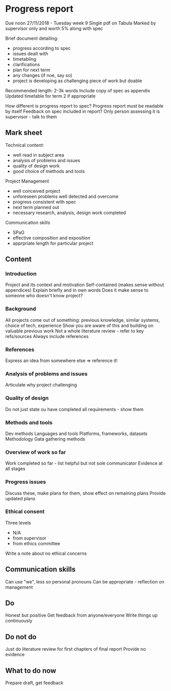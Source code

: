 # Progress report
Due noon 27/11/2018 - Tuesday week 9
Single pdf on Tabula
Marked by supervisor only and worth 5% along with spec

Brief document detailing:
- progress according to spec
- issues dealt with
- timetabling
- clarifications
- plan for next term
- any changes (if noe, say so)
- project is developing as challenging piece of work but doable

Recommended length: 2-3k words
Include copy of spec as appendix
Updated timetable for term 2 if appropriate

How different is progress report to spec?
Progress report must be readable by itself
Feedback on spec included in report?
Only person assessing it is supervisor - talk to them

## Mark sheet
Technical content:
- well read in subject area
- analysis of problems and issues
- quality of design work
- good choice of methods and tools

Project Management
- well conceived project
- unforeseen problems well detected and overcome
- progress consistent with spec
- next term planned out
- necessary research, analysis, design work completed

Communication skills
- SPaG
- effective composition and exposition
- apprpriate length for particular project

## Content
### Introduction
Project and its context and motivation
Self-contained (makes sense without appendices)
Explain briefly and in own words
Does it make sense to someone who doesn't know project?

### Background
All projects come out of something: previous knowledge, similar systems, choice
of tech, experience
Show you are aware of this and building on valuable previous work
Not a whole literature review - refer to key refs/sources
Always include references

### References
Express an idea from somewhere else => reference it!

### Analysis of problems and issues
Articulate why project challenging

### Quality of design
Do not just state ou have completed all requirements - show them

### Methods and tools
Dev methods
Languages and tools
Platforms, frameworks, datasets
Methodology
Gata gathering methods

### Overview of work so far
Work completed so far - list helpful but not sole communicator
Evidence at all stages

### Progress issues
Discuss these, make plans for them, show effect on remaining plans
Provide updated plans

### Ethical consent
Three levels
- N/A
- from supervisor
- from ethics committee

Write a note about no ethical concerns

## Communication skills
Can use "we", less so personal pronouns
Can be appropriate - reflection on management

## Do
Honest but positive
Get feedback from anyone/everyone
Write things up continuously

## Do not do
Just do literature review for first chapters of final report
Provide no evidence

## What to do now
Prepare draft, get feedback
